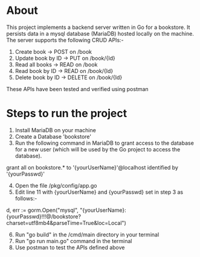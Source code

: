 # About

This project implements a backend server written in Go for a bookstore. It persists data in a mysql database (MariaDB) hosted locally on the machine. The server supports the following CRUD APIs:-
1. Create book -> POST on /book
2. Update book by ID -> PUT on /book/{Id}
3. Read all books -> READ on /book
4. Read book by ID -> READ on /book/{Id}
5. Delete book by ID -> DELETE on /book/{Id}

These APIs have been tested and verified using postman

# Steps to run the project

1. Install MariaDB on your machine
2. Create a Database 'bookstore'
3. Run the following command in MariaDB to grant access to the database for a new user (which will be used by the Go project to access the database).

grant all on bookstore.* to '{yourUserName}'@localhost identified by '{yourPasswd}'

4. Open the file /pkg/config/app.go
5. Edit line 11 with {yourUserName} and {yourPasswd} set in step 3 as follows:-

d, err := gorm.Open("mysql", "{yourUserName}:{yourPasswd}!!!@/bookstore?charset=utf8mb4&parseTime=True&loc=Local")

6. Run "go build" in the /cmd/main directory in your terminal
7. Run "go run main.go" command in the terminal
8. Use postman to test the APIs defined above